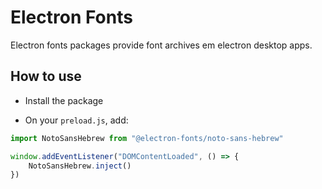 # Electron Fonts

Electron fonts packages provide font archives em electron desktop apps.

## How to use

* Install the package

* On your `preload.js`, add:

```ts
import NotoSansHebrew from "@electron-fonts/noto-sans-hebrew"

window.addEventListener("DOMContentLoaded", () => {
    NotoSansHebrew.inject()
})
```